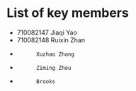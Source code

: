 # List of key members

- 710082147 Jiaqi Yao 
- 710082148 Ruixin Zhan
-           Xuzhao Zhang
-           Ziming Zhou
-           Brooks